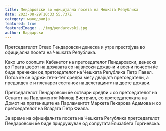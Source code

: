 ```yaml
---
title: Пендаровски во официјална посета на Чешката Република
date: 2023-08-29T10:33:55.737Z
category: македонија
featured: true
featuredImage: ../img/pendarovski.jpg
author: Вардарски
---
```

<!--StartFragment-->

Претседателот Стево Пендаровски денеска и утре престојува во официјална посета на Чешката Република.



<!--EndFragment--><!--StartFragment-->

Како што соопшти Кабинетот на претседателот Пендаровски, денеска во Прага шефот на државата со највисоки државни и воени почести ќе биде пречекан од претседателот на Чешката Република Петр Павел. Потоа ќе се одржи тет-а-тет средба меѓу двајцата претседатели, а предвиден е и пленарен состанок на делегациите на двете држави.

Претседателот Пендаровски ќе оствари средби и со претседателот на Сенатот на Парламентот Милош Вистрчил, со претседателката на Домот на пратениците на Парламентот Маркета Пекарова Адамова и со претседателот на Владата Петр Фиала.

За време на официјалната посета на Чешката Република претседателот Пендаровски ќе биде придружуван од сопругата Елизабета Ѓоргиевска.

<!--EndFragment-->